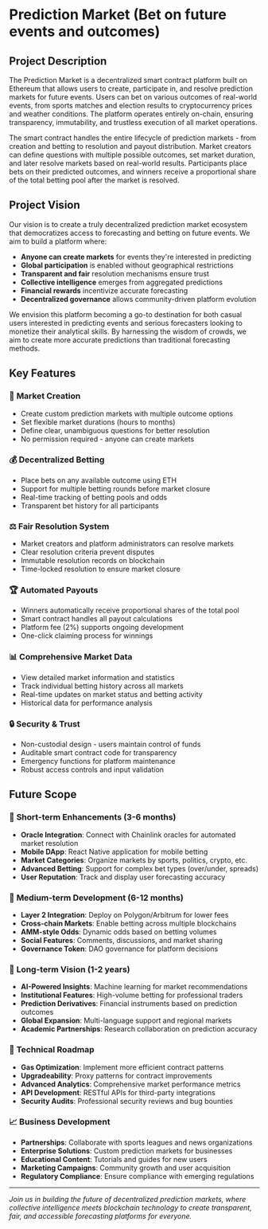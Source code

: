 # Prediction Market (Bet on future events and outcomes)

## Project Description

The Prediction Market is a decentralized smart contract platform built on Ethereum that allows users to create, participate in, and resolve prediction markets for future events. Users can bet on various outcomes of real-world events, from sports matches and election results to cryptocurrency prices and weather conditions. The platform operates entirely on-chain, ensuring transparency, immutability, and trustless execution of all market operations.

The smart contract handles the entire lifecycle of prediction markets - from creation and betting to resolution and payout distribution. Market creators can define questions with multiple possible outcomes, set market duration, and later resolve markets based on real-world results. Participants place bets on their predicted outcomes, and winners receive a proportional share of the total betting pool after the market is resolved.

## Project Vision

Our vision is to create a truly decentralized prediction market ecosystem that democratizes access to forecasting and betting on future events. We aim to build a platform where:

- **Anyone can create markets** for events they're interested in predicting
- **Global participation** is enabled without geographical restrictions
- **Transparent and fair** resolution mechanisms ensure trust
- **Collective intelligence** emerges from aggregated predictions
- **Financial rewards** incentivize accurate forecasting
- **Decentralized governance** allows community-driven platform evolution

We envision this platform becoming a go-to destination for both casual users interested in predicting events and serious forecasters looking to monetize their analytical skills. By harnessing the wisdom of crowds, we aim to create more accurate predictions than traditional forecasting methods.

## Key Features

### 🎯 **Market Creation**
- Create custom prediction markets with multiple outcome options
- Set flexible market durations (hours to months)
- Define clear, unambiguous questions for better resolution
- No permission required - anyone can create markets

### 💰 **Decentralized Betting**
- Place bets on any available outcome using ETH
- Support for multiple betting rounds before market closure
- Real-time tracking of betting pools and odds
- Transparent bet history for all participants

### ⚖️ **Fair Resolution System**
- Market creators and platform administrators can resolve markets
- Clear resolution criteria prevent disputes
- Immutable resolution records on blockchain
- Time-locked resolution to ensure market closure

### 🏆 **Automated Payouts**
- Winners automatically receive proportional shares of the total pool
- Smart contract handles all payout calculations
- Platform fee (2%) supports ongoing development
- One-click claiming process for winnings

### 📊 **Comprehensive Market Data**
- View detailed market information and statistics
- Track individual betting history across all markets
- Real-time updates on market status and betting activity
- Historical data for performance analysis

### 🔒 **Security & Trust**
- Non-custodial design - users maintain control of funds
- Auditable smart contract code for transparency
- Emergency functions for platform maintenance
- Robust access controls and input validation

## Future Scope

### 🔮 **Short-term Enhancements (3-6 months)**
- **Oracle Integration**: Connect with Chainlink oracles for automated market resolution
- **Mobile DApp**: React Native application for mobile betting
- **Market Categories**: Organize markets by sports, politics, crypto, etc.
- **Advanced Betting**: Support for complex bet types (over/under, spreads)
- **User Reputation**: Track and display user forecasting accuracy

### 🚀 **Medium-term Development (6-12 months)**
- **Layer 2 Integration**: Deploy on Polygon/Arbitrum for lower fees
- **Cross-chain Markets**: Enable betting across multiple blockchains
- **AMM-style Odds**: Dynamic odds based on betting volumes
- **Social Features**: Comments, discussions, and market sharing
- **Governance Token**: DAO governance for platform decisions

### 🌟 **Long-term Vision (1-2 years)**
- **AI-Powered Insights**: Machine learning for market recommendations
- **Institutional Features**: High-volume betting for professional traders
- **Prediction Derivatives**: Financial instruments based on prediction outcomes
- **Global Expansion**: Multi-language support and regional markets
- **Academic Partnerships**: Research collaboration on prediction accuracy

### 🔧 **Technical Roadmap**
- **Gas Optimization**: Implement more efficient contract patterns
- **Upgradeability**: Proxy patterns for contract improvements
- **Advanced Analytics**: Comprehensive market performance metrics
- **API Development**: RESTful APIs for third-party integrations
- **Security Audits**: Professional security reviews and bug bounties

### 📈 **Business Development**
- **Partnerships**: Collaborate with sports leagues and news organizations
- **Enterprise Solutions**: Custom prediction markets for businesses
- **Educational Content**: Tutorials and guides for new users
- **Marketing Campaigns**: Community growth and user acquisition
- **Regulatory Compliance**: Ensure compliance with emerging regulations

---

*Join us in building the future of decentralized prediction markets, where collective intelligence meets blockchain technology to create transparent, fair, and accessible forecasting platforms for everyone.*
